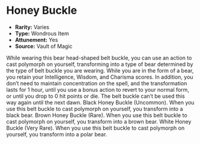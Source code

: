 # Honey Buckle

- **Rarity:** Varies
- **Type:** Wondrous Item
- **Attunement:** Yes
- **Source:** Vault of Magic

While wearing this bear head-shaped belt buckle, you can use an action to cast polymorph on yourself, transforming into a type of bear determined by the type of belt buckle you are wearing. While you are in the form of a bear, you retain your Intelligence, Wisdom, and Charisma scores. In addition, you don’t need to maintain concentration on the spell, and the transformation lasts for 1 hour, until you use a bonus action to revert to your normal form, or until you drop to 0 hit points or die. The belt buckle can’t be used this way again until the next dawn. Black Honey Buckle (Uncommon). When you use this belt buckle to cast polymorph on yourself, you transform into a black bear. Brown Honey Buckle (Rare). When you use this belt buckle to cast polymorph on yourself, you transform into a brown bear. White Honey Buckle (Very Rare). When you use this belt buckle to cast polymorph on yourself, you transform into a polar bear.
